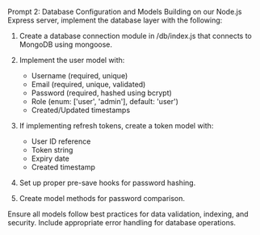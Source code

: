 Prompt 2: Database Configuration and Models
Building on our Node.js Express server, implement the database layer with the following:

1. Create a database connection module in /db/index.js that connects to MongoDB using mongoose.

2. Implement the user model with:
   - Username (required, unique)
   - Email (required, unique, validated)
   - Password (required, hashed using bcrypt)
   - Role (enum: ['user', 'admin'], default: 'user')
   - Created/Updated timestamps

3. If implementing refresh tokens, create a token model with:
   - User ID reference
   - Token string
   - Expiry date
   - Created timestamp

4. Set up proper pre-save hooks for password hashing.

5. Create model methods for password comparison.

Ensure all models follow best practices for data validation, indexing, and security. Include appropriate error handling for database operations.
